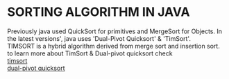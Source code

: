 # SORTING ALGORITHM IN JAVA
Previously java used QuickSort for primitives and MergeSort for Objects.
In the latest versions', java uses 'Dual-Pivot Quicksort' & 'TimSort'.<br>
TIMSORT is a hybrid algorithm derived from merge sort and insertion sort.
to learn more about TimSort & Dual-pivot quicksort check <br>
[timsort](https://en.wikipedia.org/wiki/Timsort) <br>
[dual-pivot quicksort](https://www.geeksforgeeks.org/dual-pivot-quicksort/)